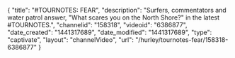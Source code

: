 {
    "title": "#TOURNOTES: FEAR",
    "description": "Surfers, commentators and water patrol answer, \"What scares you on the North Shore?\" in the latest #TOURNOTES.",
    "channelid": "158318",
    "videoid": "6386877",
    "date_created": "1441317689",
    "date_modified": "1441317689",
    "type": "captivate",
    "layout": "channelVideo",
    "url": "\/hurley\/tournotes-fear\/158318-6386877"
}